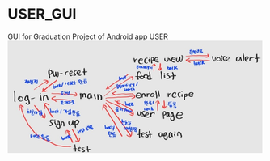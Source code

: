 # USER_GUI

GUI for Graduation Project of Android app USER
![image](https://github.com/Gachon-USER/USER_GUI_AOS/blob/main/temp_1669193441968.554083062.jpeg?raw=true)
